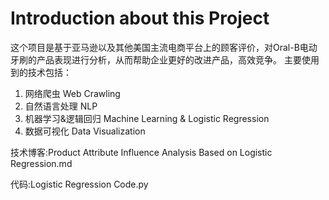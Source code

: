 # Introduction about this Project
这个项目是基于亚马逊以及其他美国主流电商平台上的顾客评价，对Oral-B电动牙刷的产品表现进行分析，从而帮助企业更好的改进产品，高效竞争。
主要使用到的技术包括：
1. 网络爬虫 Web Crawling
2. 自然语言处理 NLP
3. 机器学习&逻辑回归 Machine Learning & Logistic Regression
4. 数据可视化 Data Visualization


技术博客:Product Attribute Influence Analysis Based on Logistic Regression.md

代码:Logistic Regression Code.py
